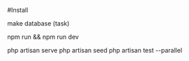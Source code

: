 #Install 

make database (task)

npm run && npm run dev

php artisan serve
php artisan seed
php artisan test --parallel

